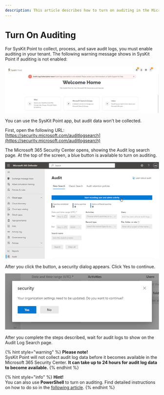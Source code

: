 ```yaml
---
description: This article describes how to turn on auditing in the Microsoft 365 Security & Compliance Center.
---
```


# Turn On Auditing

For SysKit Point to collect, process, and save audit logs, you must enable auditing in your tenant. The following warning message shows in SysKit Point if auditing is not enabled:

![SysKit Point - Audit Error](../.gitbook/assets/turn_on_auditing-point_error.png)

You can use the SysKit Point app, but audit data won't be collected.

First, open the following URL: [https://security.microsoft.com/auditlogsearch](https://security.microsoft.com/auditlogsearch)

The Microsoft 365 Security Center opens, showing the Audit log search page. At the top of the screen, a blue button is available to turn on auditing.

![Microsoft 365 Security Center - Start recording user and admin activity](../.gitbook/assets/turn_on_auditing-audit_log_search_screen.png)

After you click the button, a security dialog appears. Click Yes to continue.

![Microsoft 365 Security Center - Security dialog](../.gitbook/assets/turn_on_auditing-security_dialog.png)

After you complete the steps described, wait for audit logs to show on the Audit Log Search page.

{% hint style="warning" %}
**Please note!**  
SysKit Point will not collect audit log data before it becomes available in the Microsoft 365 Security Center. **It can take up to 24 hours for audit log data to become available.**
{% endhint %}

{% hint style="info" %}
**Hint!**  
You can also use **PowerShell** to turn on auditing. Find detailed instructions on how to do so in the [following article](https://docs.microsoft.com/en-us/microsoft-365/compliance/turn-audit-log-search-on-or-off).
{% endhint %}

